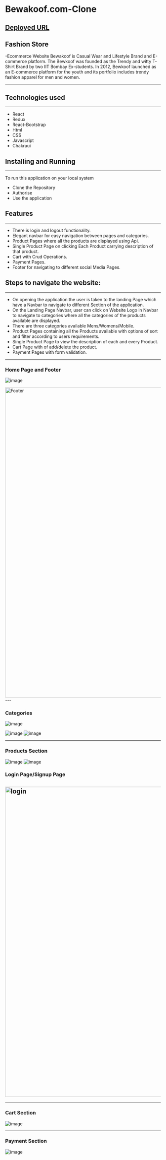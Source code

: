 # Bewakoof.com-Clone
## [Deployed URL](https://helpful-boba-72cf74.netlify.app/)
## Fashion Store

-Ecommerce Website
Bewakoof is  Casual Wear and Lifestyle Brand and E-commerce platform. 
The Bewkoof was founded as the Trendy and witty T-Shirt Brand by two IIT Bombay Ex-students. In 2012, Bewkoof launched as an E-commerce platform for the youth and its portfolio includes trendy fashion apparel for men and women.

---

## Technologies used

<hr>

- React
- Redux
- React-Bootstrap
- Html
- CSS
- Javascript
- Chakraui

## Installing and Running

<hr>

To run this application on your local system

- Clone the Repository
- Authorise
- Use the application

## Features

---

- There is login and logout functionality.
- Elegant navbar for easy navigation between pages and categories.
- Product Pages where all the products are displayed using Api.
- Single Product Page on clicking Each Product carrying description of that product.
- Cart with Crud Operations.
- Payment Pages.
- Footer for navigating to different social Media Pages.

## Steps to navigate the website:

<hr>

- On opening the application the user is taken to the landing Page which have a Navbar to navigate to different Section of the application.
- On the Landing Page Navbar, user can click on Website Logo in Navbar to navigate to categories where all the categories of the products available are displayed.
- There are three categories available Mens/Womens/Mobile.
- Product Pages containing all the Products available with options of sort and filter according to users requirements.
- Single Product Page to view the description of each and every Product.
- Cart Page with of add/delete the product.
- Payment Pages with form validation.

---

### Home Page and Footer

  ![image](https://user-images.githubusercontent.com/61157473/208609356-61e1bafe-d490-4df8-bce0-07c0a2fca050.png)

  <img width="1000" alt="Footer" src="https://user-images.githubusercontent.com/97459069/200316035-a51c3fb1-2bfc-49f9-a0ad-cbf47ed5cfde.PNG">
---

### Categories

![image](https://user-images.githubusercontent.com/61157473/208609670-4a81b568-4639-4d90-bc83-71ad980e4c25.png)

![image](https://user-images.githubusercontent.com/61157473/208609810-594275fb-7184-40a7-99ac-a08d2f011a4e.png)
![image](https://user-images.githubusercontent.com/61157473/208610610-9aa82556-ee73-4a85-b88b-706be57c6895.png)

---

### Products Section

![image](https://user-images.githubusercontent.com/61157473/208610772-2a65fc95-7ca5-4fcb-abd4-a1210f816fb2.png)
![image](https://user-images.githubusercontent.com/61157473/208610834-ab9e123d-adbf-4d16-929e-b5ba17aac40b.png)


### Login Page/Signup Page

## <img width="1000" alt="login" src="https://user-images.githubusercontent.com/97459069/200316050-6c3c3fc3-f93d-4e3d-9c15-18ed51ddd7bc.PNG">

---
### Cart Section
![image](https://user-images.githubusercontent.com/61157473/208611294-ca410a02-6722-4ff7-9014-f99371be2969.png)


---
### Payment Section
![image](https://user-images.githubusercontent.com/61157473/208611444-fc70a6e3-1292-4bf9-84de-a7fbf018992a.png)

